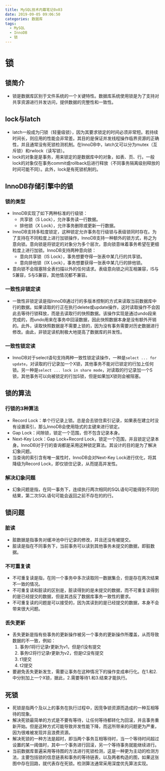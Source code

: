 ```yaml
---
title: MySQL技术内幕笔记0x03
date: 2019-09-05 09:06:50
categories: 数据库
tags:
  - MySQL
  - InnoDB
  - 锁
---
```


# 锁

## 锁简介

- 锁是数据库区别于文件系统的一个关键特性。数据库系统使用锁是为了支持对共享资源进行并发访问，提供数据的完整性和一致性。

## lock与latch

- latch一般成为闩锁（轻量级锁），因为其要求锁定的时间必须非常短。若持续时间长，则应用的性能会非常差。其目的是保证并发线程操作临界资源的正确性，并且通常没有死锁检测机制。在InnoDB中，latch又可以分为mutex（互斥锁）和rwlock（读写锁）。 
- lock的对象是是事务，用来锁定的是数据库中的对象，如表、页、行。一般lock的对象仅在事务commit或rollback后进行释放（不同事务隔离级别释放的时间可能不同）。此外，lock是有死锁机制的。

## InnoDB存储引擎中的锁

### 锁的类型

- InnoDB实现了如下两种标准的行级锁：
  - 共享锁（S Lock），允许事务读一行数据。
  - 排他锁（X Lock），允许事务删除或更新一行数据。
- InnoDB支持多粒度锁定，这种锁定允许事务在行级锁与表级锁同时存在。为了支持在不同粒度上进行加锁操作，InnoDB支持一种额外的锁方式，称之为意向锁。意向锁是将锁定的对象分为多个层次，意向锁意味着事务希望在更细粒度上进行加锁。InnoDB支持两种意向锁：
  - 意向共享锁（IS Lock），事务想要夺得一张表中某几行的共享锁。
  - 意向排他锁（IX Lock），事务想要获得一张表中某几行的排他锁。
- 意向锁不会阻塞除全表扫描以外的任何请求。表级意向锁之间互相兼容，IS与S兼容，S与S兼容，其他情况都不兼容。

### 一致性非锁定读

- 一致性非锁定读是指InnoDB通过行的多版本控制的方式来读取当前数据库中行的数据。如果读取的行正在执行delete或update操作，这时读取操作不会因此去等待行锁释放，而是去读取行的快照数据。该操作实现是通过undo段来完成的，而undo用来在事务中回滚数据，因此快照数据本身是没有额外开销的。此外，读取快照数据是不需要上锁的，因为没有事务需要对历史数据进行修改。由此，非锁定读机制极大地提高了数据库的并发性。

### 一致性锁定读

- InnoDB对于select语句支持两种一致性锁定读操作，一种是`select ... for update`，对读取的行记录加一个X锁，其他事务不能对已锁定的行加上任何锁。另一种是`select ... lock in share mode`，对读取的行记录加一个S锁，其他事务可以向被锁定的行加S锁，但是如果加X锁则会被阻塞。

## 锁的算法

### 行锁的3种算法

- Record Lock：单个行记录上锁。总是会去锁住索引记录，如果表在建立时没有设置索引，那么InnoDB会使用隐式的主键来进行锁定。
- Gap Lock：间隙锁，锁定一个范围，但不包含记录本身。
- Next-Key Lock：Gap Lock+Record Lock，锁定一个范围，并且锁定记录本身。InnoDB对于行的查询都是采用这种锁定算法。其设计的目的是为了解决幻象问题。
- 当查询的索引含有唯一属性时，InnoDB会对Next-Key Lock进行优化，将其降级为Record Lock，即仅锁住记录，从而提高并发性。

### 解决幻象问题

- 幻象问题是指，在同一事务下，连续执行两次相同的SQL语句可能得到不同的结果，第二次SQL语句可能会返回之前不存在的的行。

## 锁问题

### 脏读

- 脏数据是指事务对缓冲池中行记录的修改，并且还没有被提交。
- 脏读是指在不同事务下，当前事务可以读到其他事务未提交的数据，即脏数据。

### 不可重复读

- 不可重复读是指，在同一个事务中多次读取同一数据集合，但是存在两次结果不一致的情况。
- 不可重复读和脏读的区别是，脏读得到的是未提交的数据，而不可重复读得到的是已经提交的数据，但是其违反了数据库事务一致性的要求。
- 不可重复读的问题是可以接受的，因为其读到的是已经提交的数据，本身不会带来很大问题。

### 丢失更新

- 丢失更新是指有些事务的更新操作被另一个事务的更新操作所覆盖，从而导致数据的不一致，例如：
  1. 事务t1将行记录r更新为v1，但是t1没有提交
  2. 事务t2将行记录r更新为v2，但是t2没有提交
  3. t1提交
  4. t2提交
- 要避免丢失更新发生，需要让事务在这种情况下的操作变成串行化。在1.和2.中分别加上一个X锁，据此，2.需要等待1.和3.结束才能执行。

## 死锁

- 死锁是指两个及以上的事务在执行过程中，因竞争锁资源而造成的一种互相等待的现象。
- 解决死锁最简单的方式是不要有等待，让任何等待都转化为回滚，并且事务重新开始。但是这种方式可能导致并发性能下降，而这所带来的问题更为严重，因为很难被发现并且浪费资源。
- 解决死锁的一种方法是超时，即当两个事务互相等待时，当一个等待时间超过设置的某一阈值时，其中一个事务进行回滚，另一个等待事务就能继续进行。
- 当前数据库普遍采用等待图的方法进行死锁检测，这是一种更为主动的检测方法，主要包括锁的信息链表和事务的等待链表，以及两者构造的图，如果这张图中存在回路，就代表存在死锁。检测算法通常采用深度优先算法实现。